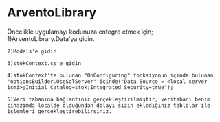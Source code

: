 # ArventoLibrary

Öncelikle uygulamayı kodunuza entegre etmek için;
    1)ArventoLibrary.Data'ya gidin.
    
    2)Models'e gidin
    
    3)stokContext.cs'e gidin
    
    4)stokContext'te bulunan "OnConfiguring" fonksiyonun içinde bulunan "optionsBuilder.UseSqlServer"'içinde("Data Source = <local server ismi>;Initial Catalog=stok;Integrated Security=true");
    
    5)Veri tabanına bağlantınız gerçekleştirilmiştir, veritabanı benim cihazimda localde olduğundan dolayı sizin eklediğiniz tablolar ile işlemleri gerçekleştirebilirsiniz.
